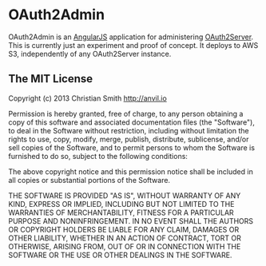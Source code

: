 # OAuth2Admin

OAuth2Admin is an [AngularJS](http://angularjs.org) application for administering [OAuth2Server](https://github.com/christiansmith/OAuth2Server). This is currently just an experiment and proof of concept. It deploys to AWS S3, independently of any OAuth2Server instance. 

## The MIT License

Copyright (c) 2013 Christian Smith http://anvil.io

Permission is hereby granted, free of charge, to any person obtaining a copy
of this software and associated documentation files (the "Software"), to deal
in the Software without restriction, including without limitation the rights
to use, copy, modify, merge, publish, distribute, sublicense, and/or sell
copies of the Software, and to permit persons to whom the Software is
furnished to do so, subject to the following conditions:

The above copyright notice and this permission notice shall be included in
all copies or substantial portions of the Software.

THE SOFTWARE IS PROVIDED "AS IS", WITHOUT WARRANTY OF ANY KIND, EXPRESS OR
IMPLIED, INCLUDING BUT NOT LIMITED TO THE WARRANTIES OF MERCHANTABILITY,
FITNESS FOR A PARTICULAR PURPOSE AND NONINFRINGEMENT. IN NO EVENT SHALL THE
AUTHORS OR COPYRIGHT HOLDERS BE LIABLE FOR ANY CLAIM, DAMAGES OR OTHER
LIABILITY, WHETHER IN AN ACTION OF CONTRACT, TORT OR OTHERWISE, ARISING FROM,
OUT OF OR IN CONNECTION WITH THE SOFTWARE OR THE USE OR OTHER DEALINGS IN
THE SOFTWARE.
